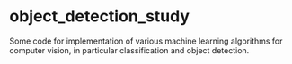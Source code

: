 # object_detection_study
Some code for implementation of various machine learning algorithms for computer vision, in particular classification and object detection. 
